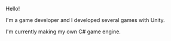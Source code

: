 Hello!

I'm a game developer and I developed several games with Unity.

I'm currently making my own C# game engine.
